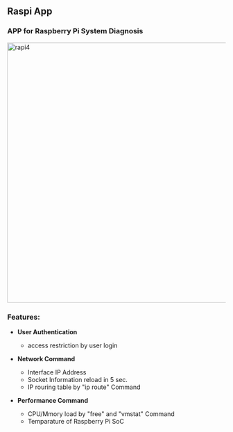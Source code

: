 ## Raspi App

### APP for Raspberry Pi System Diagnosis

<img width="600" alt="rapi4" src="https://user-images.githubusercontent.com/78691634/190848279-dc46715e-ad4d-4e65-b8fd-b0934e5fde26.png">


### Features:
+ __User Authentication__
  + access restriction by user login

+ __Network Command__
  + Interface IP Address
  + Socket Information reload in 5 sec.
  + IP rouring table by "ip route" Command

+ __Performance Command__
  + CPU/Mmory load by "free" and "vmstat" Command
  + Temparature of Raspberry Pi SoC
